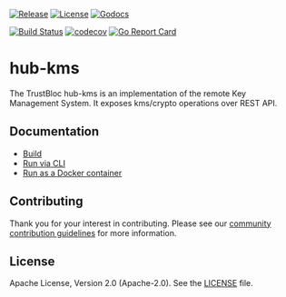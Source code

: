 [![Release](https://img.shields.io/github/release/trustbloc/hub-kms.svg?style=flat-square)](https://github.com/trustbloc/hub-kms/releases/latest)
[![License](https://img.shields.io/badge/License-Apache%202.0-blue.svg)](https://raw.githubusercontent.com/trustbloc/hub-kms/master/LICENSE)
[![Godocs](https://img.shields.io/badge/godoc-reference-blue.svg)](https://godoc.org/github.com/trustbloc/hub-kms)

[![Build Status](https://dev.azure.com/trustbloc/edge/_apis/build/status/trustbloc.hub-kms?branchName=master)](https://dev.azure.com/trustbloc/edge/_build/latest?definitionId=43&branchName=master)
[![codecov](https://codecov.io/gh/trustbloc/hub-kms/branch/master/graph/badge.svg)](https://codecov.io/gh/trustbloc/hub-kms)
[![Go Report Card](https://goreportcard.com/badge/github.com/trustbloc/hub-kms)](https://goreportcard.com/report/github.com/trustbloc/hub-kms)

# hub-kms

The TrustBloc hub-kms is an implementation of the remote Key Management System. It exposes kms/crypto operations over REST API.

## Documentation

- [Build](docs/build.md)
- [Run via CLI](docs/kms_rest_cli.md)
- [Run as a Docker container](docs/kms_rest_docker.md)

## Contributing
Thank you for your interest in contributing. Please see our [community contribution guidelines](https://github.com/trustbloc/community/blob/master/CONTRIBUTING.md) for more information.

## License
Apache License, Version 2.0 (Apache-2.0). See the [LICENSE](LICENSE) file.

